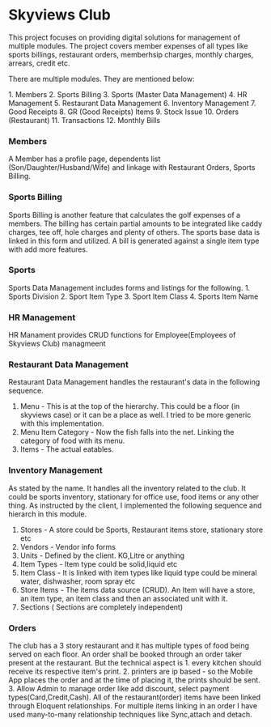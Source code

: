 # Skyviews Club

<p>This project focuses on providing digital solutions for management of multiple modules. The project covers member expenses of all types like sports billings, restaurant orders, memberhsip charges, monthly charges, arrears, credit etc.</p>

<p>There are multiple modules. They are mentioned below:</p>
1. Members
2. Sports Billing
3. Sports (Master Data Management)
4. HR Management
5. Restaurant Data Management
6. Inventory Management
7. Good Receipts
8. GR (Good Receipts) Items
9. Stock Issue
10. Orders (Restaurant)
11. Transactions
12. Monthly Bills

### Members

A Member has a profile page, dependents list (Son/Daughter/Husband/Wife) and linkage with Restaurant Orders, Sports Billing.

### Sports Billing

<p>Sports Billing is another feature that calculates the golf expenses of a members. The billing has certain partial amounts to be integrated like caddy charges, tee off, hole charges and plenty of others. The sports base data is linked in this form and utilized. A bill is generated against a single item type with add more features.</p>

### Sports

<p>Sports Data Management includes forms and listings for the following.
1. Sports Division
2. Sport Item Type
3. Sport Item Class
4. Sports Item Name
</p>

### HR Management

<p>HR Manament provides CRUD functions for Employee(Employees of Skyviews Club) managmeent</p>

### Restaurant Data Management

<p>Restaurant Data Management handles the restaurant's data in the following sequence.

1. Menu - This is at the top of the hierarchy. This could be a floor (in skyviews case) or it can be a place as well. I tried to be more generic with this implementation.
2. Menu Item Category - Now the fish falls into the net. Linking the category of food with its menu.
3. Items - The actual eatables.

</p>

### Inventory Management

<p>As stated by the name. It handles all the inventory related to the club. It could be sports inventory, stationary for office use, food items or any other thing. As instructed by the client, I implemented the following sequence and hierarch in this module.

1. Stores - A store could be Sports, Restaurant items store, stationary store etc
2. Vendors - Vendor info forms
3. Units - Defined by the client. KG,Litre or anything
4. Item Types - Item type could be solid,liquid etc
5. Item Class - It is linked with item types like liquid type could be mineral water, dishwasher, room spray etc
6. Store Items - The items data source (CRUD). An Item will have a store, an item type, an item class and then an associated unit with it.
7. Sections ( Sections are completely independent)
 </p>

### Orders

<p>
    The club has a 3 story restaurant and it has multiple types of food being served on each floor. An order shall be booked through an order taker present at the restaurant. But the technical aspect is 
1. every kitchen should receive its respective item's print.
2. printers are ip based - so the Mobile App places the order and at the time of placing it, the prints should be sent.
3. Allow Admin to manage order like add discount, select payment types(Card,Credit,Cash).
All of the restaurant(order) items have been linked through Eloquent relationships. For multiple items linking in an order I have used many-to-many relationship techniques like Sync,attach and detach. 
</p>
